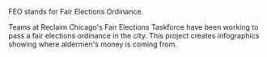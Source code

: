FEO stands for Fair Elections Ordinance.

Teams at Reclaim Chicago's Fair Elections Taskforce have been working to pass a fair elections ordinance in the city. This project creates infographics showing where aldermen's money is coming from.
